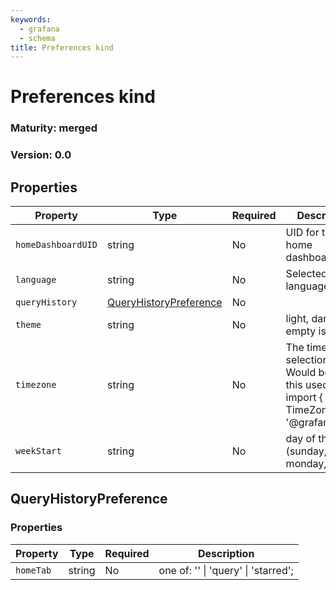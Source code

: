 ```yaml
---
keywords:
  - grafana
  - schema
title: Preferences kind
---
```


# Preferences kind

### Maturity: merged
### Version: 0.0

## Properties

| Property           | Type                                              | Required | Description                                                                                          |
|--------------------|---------------------------------------------------|----------|------------------------------------------------------------------------------------------------------|
| `homeDashboardUID` | string                                            | No       | UID for the home dashboard                                                                           |
| `language`         | string                                            | No       | Selected language (beta)                                                                             |
| `queryHistory`     | [QueryHistoryPreference](#queryhistorypreference) | No       |                                                                                                      |
| `theme`            | string                                            | No       | light, dark, empty is default                                                                        |
| `timezone`         | string                                            | No       | The timezone selection<br/>Would be nice it this used:<br/>import { TimeZone } from '@grafana/data'; |
| `weekStart`        | string                                            | No       | day of the week (sunday, monday, etc)                                                                |

## QueryHistoryPreference

### Properties

| Property  | Type   | Required | Description                                 |
|-----------|--------|----------|---------------------------------------------|
| `homeTab` | string | No       | one of: '' &#124; 'query' &#124; 'starred'; |


